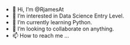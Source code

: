 - 👋 Hi, I’m @RjamesAt
- 👀 I’m interested in Data Science Entry Level.
- 🌱 I’m currently learning Python.
- 💞️ I’m looking to collaborate on anything.
- 📫 How to reach me ...

<!---
RjamesAt/RjamesAt is a ✨ special ✨ repository because its `README.md` (this file) appears on your GitHub profile.
You can click the Preview link to take a look at your changes.
--->
